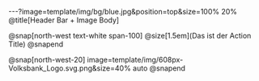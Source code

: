 ---?image=template/img/bg/blue.jpg&position=top&size=100% 20%
@title[Header Bar + Image Body]

@snap[north-west text-white span-100]
@size[1.5em](Das ist der Action Title)
@snapend

@snap[north-west-20]
image=template/img/608px-Volksbank_Logo.svg.png&size=40% auto
@snapend

